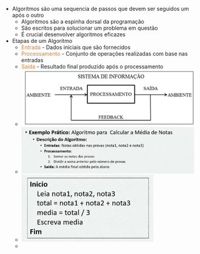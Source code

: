 
- Algoritmos são uma sequencia de passos que devem ser seguidos um após o outro
	- Algoritmos são a espinha dorsal da programação
	- São escritos para solucionar um problema em questão
	- É crucial desenvolver algoritmos eficazes
- Etapas de um Algoritmo
	- <span style="color:#d97f36">Entrada</span> - Dados iniciais que são fornecidos
	- <span style="color:#d97f36">Processamento</span> - Conjunto de operações realizadas com base nas entradas
	- <span style="color:#d97f36">Saída</span> - Resultado final produzido após o processamento
	- ![](../../../../Pasted%20image%2020240417212924.png)
	- ![](../../../../Pasted%20image%2020240417213238.png)
	- ![](../../../../Pasted%20image%2020240417213456.png)
	- 